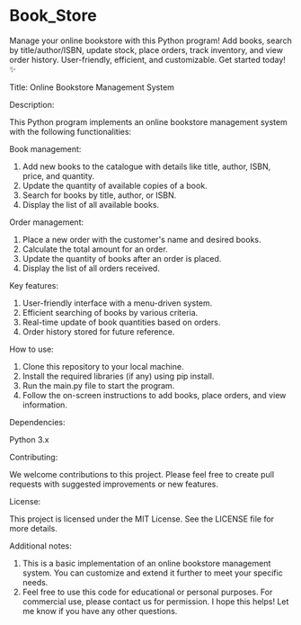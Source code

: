 # Book_Store
Manage your online bookstore with this Python program!  Add books, search by title/author/ISBN, update stock, place orders, track inventory, and view order history. User-friendly, efficient, and customizable. Get started today! ✨

Title: Online Bookstore Management System

Description:

This Python program implements an online bookstore management system with the following functionalities:

Book management:
1. Add new books to the catalogue with details like title, author, ISBN, price, and quantity.
2. Update the quantity of available copies of a book.
3. Search for books by title, author, or ISBN.
4. Display the list of all available books.

Order management:
1. Place a new order with the customer's name and desired books.
2. Calculate the total amount for an order.
3. Update the quantity of books after an order is placed.
4. Display the list of all orders received.

Key features:

1. User-friendly interface with a menu-driven system.
2. Efficient searching of books by various criteria.
3. Real-time update of book quantities based on orders.
4. Order history stored for future reference.
   
How to use:

1. Clone this repository to your local machine.
2. Install the required libraries (if any) using pip install.
3. Run the main.py file to start the program.
4. Follow the on-screen instructions to add books, place orders, and view information.


Dependencies:

Python 3.x

Contributing:

We welcome contributions to this project. Please feel free to create pull requests with suggested improvements or new features.

License:

This project is licensed under the MIT License. See the LICENSE file for more details.

Additional notes:

1. This is a basic implementation of an online bookstore management system. You can customize and extend it further to meet your specific needs.
2. Feel free to use this code for educational or personal purposes. For commercial use, please contact us for permission.
I hope this helps! Let me know if you have any other questions.
